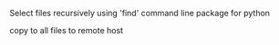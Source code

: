 
Select files recursively using 'find' command line package for python

copy to all files to remote host

